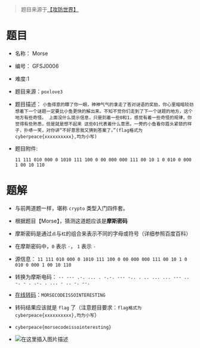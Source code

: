 > 题目来源于[【攻防世界】]( https://adworld.xctf.org.cn/challenges/details?hash=959b1548-3860-4db6-9837-2986edd46ba1_2)

# 题目
- 名称： Morse
- 编号： GFSJ0006
- 难度:1
- 题目来源：`poxlove3`
- 题目描述：
	`小鱼得意的瞟了你一眼，神神气气的拿走了答对谜语的奖励，你心里暗暗较劲 想着下一个谜题一定要比小鱼更快的解出来。不知不觉你们走到了下一个谜题的地方，这个地方有些奇怪。 上面没什么提示信息，只是刻着一些0和1，感觉有着一些奇怪的规律，你觉得有些熟悉，但是就是想不起来 这些01代表着什么意思。一旁的小鱼看你眉头紧锁的样子，扑哧一笑，对你讲“不好意思我又猜到答案了。”(flag格式为cyberpeace{xxxxxxxxxx},均为小写)
`
- 题目附件:

	`11 111 010 000 0 1010 111 100 0 00 000 000 111 00 10 1 0 010 0 000 1 00 10 110`	

# 题解
- 与前两道题一样，堪称 `crypto` 类型入门四件套。
- 根据题目【Morse】，猜测这道题应该是**摩斯密码**
- 摩斯密码是通过`点`与`杠`的组合来表示不同的字母或符号（详细参照百度百科）
- 在摩斯密码中，`0` 表示 `·`， `1` 表示 `-`
- 源信息： `11 111 010 000 0 1010 111 100 0 00 000 000 111 00 10 1 0 010 0 000 1 00 10 110`
- 转换为摩斯电码： `-- --- .-. ... . -.-. --- -.. . .. ... ... --- .. -. - . .-. . ... - .. -. --.`
- [在线转码](https://www.ip138.com/mosi/)：`MORSECODEISSOINTERESTING`
- 转码结果应该就是 `flag` 了（注意题目要求：`flag格式为cyberpeace{xxxxxxxxxx},均为小写`）
- `cyberpeace{morsecodeissointeresting}`

- ![在这里插入图片描述](https://img-blog.csdnimg.cn/210065ccdf3b4b10addfade8be0ce4a6.png)


